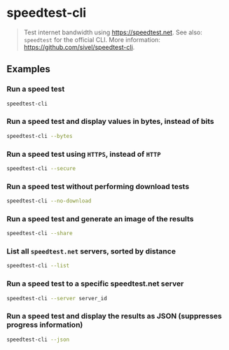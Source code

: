 # speedtest-cli

> Test internet bandwidth using <https://speedtest.net>. See also: `speedtest` for the official CLI. More information: <https://github.com/sivel/speedtest-cli>.

## Examples

### Run a speed test

```bash
speedtest-cli
```

### Run a speed test and display values in bytes, instead of bits

```bash
speedtest-cli --bytes
```

### Run a speed test using `HTTPS`, instead of `HTTP`

```bash
speedtest-cli --secure
```

### Run a speed test without performing download tests

```bash
speedtest-cli --no-download
```

### Run a speed test and generate an image of the results

```bash
speedtest-cli --share
```

### List all `speedtest.net` servers, sorted by distance

```bash
speedtest-cli --list
```

### Run a speed test to a specific speedtest.net server

```bash
speedtest-cli --server server_id
```

### Run a speed test and display the results as JSON (suppresses progress information)

```bash
speedtest-cli --json
```
